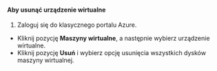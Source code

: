 #### <a name="to-delete-a-virtual-device"></a>Aby usunąć urządzenie wirtualne
1. Zaloguj się do klasycznego portalu Azure.

* Kliknij pozycję **Maszyny wirtualne**, a następnie wybierz urządzenie wirtualne.
* Kliknij pozycję **Usuń** i wybierz opcję usunięcia wszystkich dysków maszyny wirtualnej.



<!--HONumber=Nov16_HO2-->


